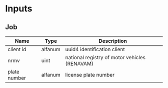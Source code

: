 # Inputs

## Job

|Name|Type|Description|
|----|----|-----------|
|client id|alfanum|uuid4 identification client|
|nrmv|uint|national registry of motor vehicles (RENAVAM)|
|plate number|alfanum|license plate number|

